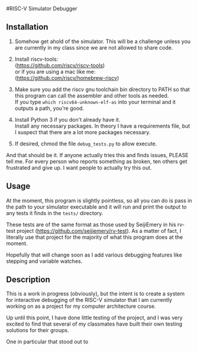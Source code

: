 #RISC-V Simulator Debugger

## Installation
1. Somehow get ahold of the simulator.
This will be a challenge unless you are currently in my class since we are not allowed to share code.

2. Install riscv-tools:\
(https://github.com/riscv/riscv-tools)\
or if you are using a mac like me:\
(https://github.com/riscv/homebrew-riscv)

3. Make sure you add the riscv gnu toolchain bin directory to PATH so that this program can call the assembler and other tools as needed.\
If you type `which riscv64-unknown-elf-as` into your terminal and it outputs a path, you're good.

4. Install Python 3 if you don't already have it.\
Install any necessary packages. In theory I have a requirements file, but I suspect that there are a lot more packages necessary.

5. If desired, chmod the file `debug_tests.py` to allow execute.

And that should be it. If anyone actually tries this and finds issues, PLEASE tell me.
For every person who reports something as broken, ten others get frustrated and give up. I want people to actually try this out.

## Usage
At the moment, this program is slightly pointless, so all you can do is pass in the path to your simulator executable and it will run and print the output to any tests it finds in the `tests/` directory.

These tests are of the same format as those used by SeijiEmery in his rv-test project (https://github.com/seijiemery/rv-test). 
As a matter of fact, I literally use that project for the majority of what this program does at the moment.

Hopefully that will change soon as I add various debugging features like stepping and variable watches.

## Description
This is a work in progress (obviously), but the intent is to create a system for interactive debugging of the RISC-V simulator that I am currently working on as a project for my computer architecture course.

Up until this point, I have done little testing of the project, and I was very excited to find that several of my classmates have built their own testing solutions for their groups.

One in particular that stood out to  